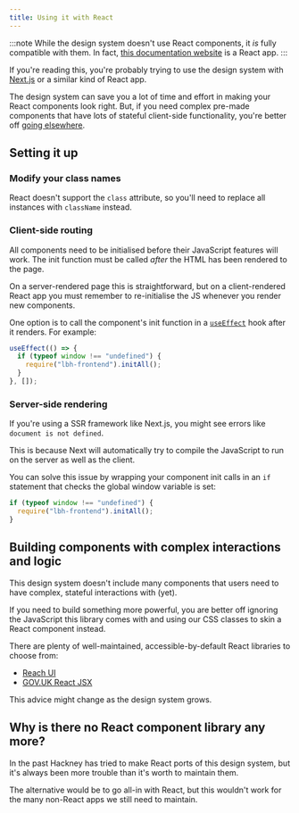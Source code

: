 ```yaml
---
title: Using it with React
---
```


:::note
While the design system doesn't use React components, it _is_ fully compatible with them. In fact, [this documentation website](https://v2.docusaurus.io/) is a React app.
:::

If you're reading this, you're probably trying to use the design system with [Next.js](https://nextjs.org/) or a similar kind of React app.

The design system can save you a lot of time and effort in making your React components look right. But, if you need complex pre-made components that have lots of stateful client-side functionality, you're better off [going elsewhere](#building-components-with-complex-interactions-and-logic).

## Setting it up

### Modify your class names

React doesn't support the `class` attribute, so you'll need to replace all instances with `className` instead.

### Client-side routing

All components need to be initialised before their JavaScript features will work. The init function must be called _after_ the HTML has been rendered to the page.

On a server-rendered page this is straightforward, but on a client-rendered React app you must remember to re-initialise the JS whenever you render new components.

One option is to call the component's init function in a [`useEffect`](https://reactjs.org/docs/hooks-effect.html) hook after it renders. For example:

```jsx
useEffect(() => {
  if (typeof window !== "undefined") {
    require("lbh-frontend").initAll();
  }
}, []);
```

### Server-side rendering

If you're using a SSR framework like Next.js, you might see errors like `document is not defined`.

This is because Next will automatically try to compile the JavaScript to run on the server as well as the client.

You can solve this issue by wrapping your component init calls in an `if` statement that checks the global window variable is set:

```jsx
if (typeof window !== "undefined") {
  require("lbh-frontend").initAll();
}
```

## Building components with complex interactions and logic

This design system doesn't include many components that users need to have complex, stateful interactions with (yet).

If you need to build something more powerful, you are better off ignoring the JavaScript this library comes with and using our CSS classes to skin a React component instead.

There are plenty of well-maintained, accessible-by-default React libraries to choose from:

- [Reach UI](https://reach.tech/)
- [GOV.UK React JSX](https://github.com/surevine/govuk-react-jsx)

This advice might change as the design system grows.

## Why is there no React component library any more?

In the past Hackney has tried to make React ports of this design system, but it's always been more trouble than it's worth to maintain them.

The alternative would be to go all-in with React, but this wouldn't work for the many non-React apps we still need to maintain.
